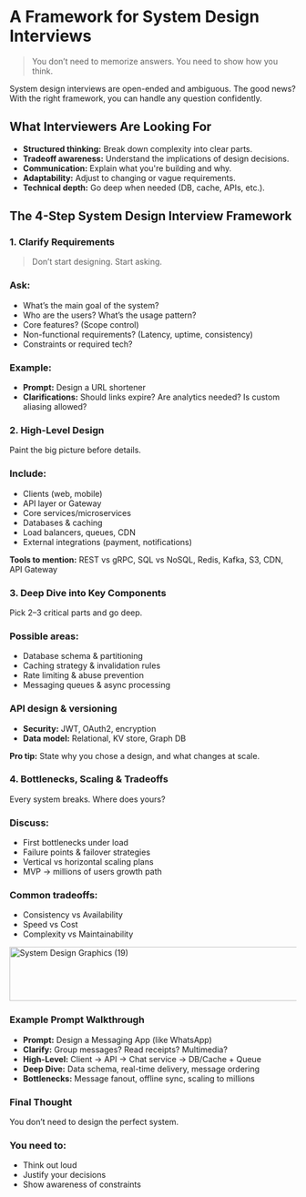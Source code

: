 # A Framework for System Design Interviews
> You don’t need to memorize answers. You need to show how you think.

System design interviews are open-ended and ambiguous. The good news? With the right framework, you can handle any question confidently.

## What Interviewers Are Looking For
- **Structured thinking:** Break down complexity into clear parts.
- **Tradeoff awareness:** Understand the implications of design decisions.
- **Communication:** Explain what you're building and why.
- **Adaptability:** Adjust to changing or vague requirements.
- **Technical depth:** Go deep when needed (DB, cache, APIs, etc.).

## The 4-Step System Design Interview Framework
### 1. Clarify Requirements
> Don’t start designing. Start asking.

### Ask:
- What’s the main goal of the system?
- Who are the users? What’s the usage pattern?
- Core features? (Scope control)
- Non-functional requirements? (Latency, uptime, consistency)
- Constraints or required tech?

### Example:
- **Prompt:** Design a URL shortener
- **Clarifications:** Should links expire? Are analytics needed? Is custom aliasing allowed?

### 2. High-Level Design
Paint the big picture before details.
### Include:
- Clients (web, mobile)
- API layer or Gateway
- Core services/microservices
- Databases & caching
- Load balancers, queues, CDN
- External integrations (payment, notifications)

**Tools to mention:** REST vs gRPC, SQL vs NoSQL, Redis, Kafka, S3, CDN, API Gateway

### 3. Deep Dive into Key Components
Pick 2–3 critical parts and go deep.
### Possible areas:
- Database schema & partitioning
- Caching strategy & invalidation rules
- Rate limiting & abuse prevention
- Messaging queues & async processing

### API design & versioning
- **Security:** JWT, OAuth2, encryption
- **Data model:** Relational, KV store, Graph DB

**Pro tip:** State why you chose a design, and what changes at scale.

### 4. Bottlenecks, Scaling & Tradeoffs
Every system breaks. Where does yours?
### Discuss:
- First bottlenecks under load
- Failure points & failover strategies
- Vertical vs horizontal scaling plans
- MVP → millions of users growth path

### Common tradeoffs:
- Consistency vs Availability
- Speed vs Cost
- Complexity vs Maintainability

<img width="875" height="95" alt="System Design Graphics (19)" src="https://github.com/user-attachments/assets/e85a8496-252e-4769-87d1-6dc37654815a" />

### Example Prompt Walkthrough
- **Prompt:** Design a Messaging App (like WhatsApp)
- **Clarify:** Group messages? Read receipts? Multimedia?
- **High-Level:** Client → API → Chat service → DB/Cache + Queue
- **Deep Dive:** Data schema, real-time delivery, message ordering
- **Bottlenecks:** Message fanout, offline sync, scaling to millions

### Final Thought
You don’t need to design the perfect system.
### You need to:
- Think out loud
- Justify your decisions
- Show awareness of constraints
